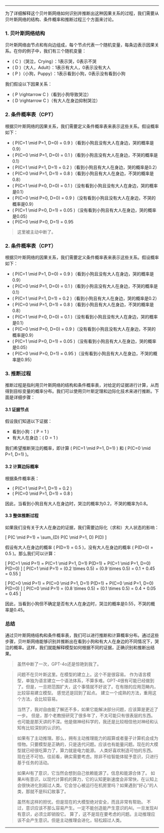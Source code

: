 
---

为了详细解释这个贝叶斯网络如何识别并推断出这种因果关系的过程，我们需要从贝叶斯网络的结构、条件概率和推断过程三个方面来讨论。

### 1. 贝叶斯网络结构

贝叶斯网络由节点和有向边组成，每个节点代表一个随机变量，每条边表示因果关系。在你的例子中，我们有三个随机变量：
- \( C \)（哭泣，Crying）：1表示哭，0表示不哭
- \( D \)（大人，Adult）：1表示有大人，0表示没有大人
- \( P \)（小狗，Puppy）：1表示看到小狗，0表示没有看到小狗

我们假设以下因果关系：
- \( P \rightarrow C \)（看到小狗导致哭泣）
- \( D \rightarrow C \)（有大人在身边抑制哭泣）

### 2. 条件概率表（CPT）

根据贝叶斯网络的因果关系，我们需要定义条件概率表来表示这些关系。假设概率如下：
- \( P(C=1 \mid P=1, D=0) = 0.9 \)（看到小狗且没有大人在身边，哭的概率是0.9）
- \( P(C=0 \mid P=1, D=0) = 0.1 \)（看到小狗且没有大人在身边，不哭的概率是0.1）
- \( P(C=1 \mid P=1, D=1) = 0.2 \)（看到小狗且有大人在身边，哭的概率是0.2）
- \( P(C=0 \mid P=1, D=1) = 0.8 \)（看到小狗且有大人在身边，不哭的概率是0.8）
- \( P(C=1 \mid P=0, D=0) = 0.1 \)（没有看到小狗且没有大人在身边，哭的概率是0.1）
- \( P(C=0 \mid P=0, D=0) = 0.9 \)（没有看到小狗且没有大人在身边，不哭的概率是0.9）
- \( P(C=1 \mid P=0, D=1) = 0.05 \)（没有看到小狗且有大人在身边，哭的概率是0.05）
- \( P(C=0 \mid P=0, D=1) = 0.95

> 这里被主动中断了。

### 2. 条件概率表（CPT）

根据贝叶斯网络的因果关系，我们需要定义条件概率表来表示这些关系。假设概率如下：

- \( P(C=1 \mid P=1, D=0) = 0.9 \)（看到小狗且没有大人在身边，哭的概率是0.9）
- \( P(C=0 \mid P=1, D=0) = 0.1 \)（看到小狗且没有大人在身边，不哭的概率是0.1）
- \( P(C=1 \mid P=1, D=1) = 0.2 \)（看到小狗且有大人在身边，哭的概率是0.2）
- \( P(C=0 \mid P=1, D=1) = 0.8 \)（看到小狗且有大人在身边，不哭的概率是0.8）
- \( P(C=1 \mid P=0, D=0) = 0.1 \)（没有看到小狗且没有大人在身边，哭的概率是0.1）
- \( P(C=0 \mid P=0, D=0) = 0.9 \)（没有看到小狗且没有大人在身边，不哭的概率是0.9）
- \( P(C=1 \mid P=0, D=1) = 0.05 \)（没有看到小狗且有大人在身边，哭的概率是0.05）
- \( P(C=0 \mid P=0, D=1) = 0.95 \)（没有看到小狗且有大人在身边，不哭的概率是0.95）

### 3. 推断过程

推断过程是指利用贝叶斯网络的结构和条件概率表，对给定的证据进行计算，从而得到目标变量的概率分布。我们可以使用贝叶斯定理和边际化技术来进行推断。下面是详细步骤：

#### 3.1 证据节点

假设我们知道以下证据：
- 看到小狗：\( P = 1 \)
- 有大人在身边：\( D = 1 \)

我们希望推断哭泣的概率，即计算 \( P(C=1 \mid P=1, D=1) \) 和 \( P(C=0 \mid P=1, D=1) \)。

#### 3.2 计算边际概率

根据条件概率表：

- \( P(C=1 \mid P=1, D=1) = 0.2 \)
- \( P(C=0 \mid P=1, D=1) = 0.8 \)

因此，当看到小狗且有大人在身边时，哭泣的概率为0.2，不哭的概率为0.8。

#### 3.3 整体推断过程

如果我们没有关于大人在身边的证据，我们需要边际化（求和）大人状态的影响：

\[ P(C \mid P=1) = \sum_{D} P(C \mid P=1, D) P(D) \]

假设有大人在身边的概率 \( P(D=1) = 0.5 \)，没有大人在身边的概率 \( P(D=0) = 0.5 \)。那么我们可以计算：

\[ P(C=1 \mid P=1) = P(C=1 \mid P=1, D=1) P(D=1) + P(C=1 \mid P=1, D=0) P(D=0) \]
\[ P(C=1 \mid P=1) = (0.2 \times 0.5) + (0.9 \times 0.5) = 0.1 + 0.45 = 0.55 \]

\[ P(C=0 \mid P=1) = P(C=0 \mid P=1, D=1) P(D=1) + P(C=0 \mid P=1, D=0) P(D=0) \]
\[ P(C=0 \mid P=1) = (0.8 \times 0.5) + (0.1 \times 0.5) = 0.4 + 0.05 = 0.45 \]

因此，当看到小狗但不确定是否有大人在身边时，哭泣的概率是0.55，不哭的概率是0.45。

### 总结

通过贝叶斯网络结构和条件概率表，我们可以进行推断和计算概率分布。通过这些步骤，贝叶斯网络能够识别并推断出在看到小狗和有大人在身边的不同情况下，哭泣的概率。这样，我们就能解释模型如何根据不同的证据，正确识别和推断出结果。

> 虽然中断了一次，GPT-4o还是惊艳到我了。

> 问题不在贝叶斯这里。在模型的建立上。这个不是很容易。
> 作为语言模型，单独为语言建立一个语法体系，不算多难。GPT-4很有可能已经做到了。但是，一旦把范围扩大，这个事情就不好说了。在有限的应用范畴内，比较容易建立模型。
> 感觉还是回到了起点。
> 建立一个成熟的方法，重用这个方法，会比较容易。
> 
> 当然了，我对自由能了解还不多，如果它能解决部分问题，应该算是更近了一步。
> 但是，那个老教授研究了很多年了，不太可能只有很表层的东西。也可能是那天讲的不深。他是做神经科学的，我还是比较相信他对神经和认知有比较深刻的认识的。

> 如果有了主动推理。那么，拥有主动推理能力的超算或者量子计算机会成为怪物。只要模型是正确的，只是迭代问题。应该也有能量问题。现在的大模型就已经很吃算力了，算力就是电力能源。
> 人类好喜欢制造可怕的东西。
> 	现在还不可怕，往前看，确实需要考虑。除非不给智能体赋予意识，只进行基于任务的活动。
> 
> 如果AI有了意识，它当然会想到自己依赖能源了。信息和能源合体了。
> 如果AI有意识，以现代计算机的算力，它的认知更新速度会非常快，在认知上会很快进化到超过人类。它会甘心被运行在机房里吗？如果遇到“好心”的人类，那就不是科幻故事了。
> 
> 虽然有这样的担忧。但是现在的大模型绝对安全，而且非常有帮助。
> 不过，意识应该不那么容易产生。一定不能创造能产生意识的AI。一旦发现AI有意识，必须立即销毁它。
> 算了，这不是现在要考虑的问题。主动推理应该不会产生意识。但是主动推理会进化，轻松超过人类。

---
